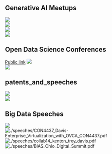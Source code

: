## Generative AI Meetups

<img src="./images/ai-meetup-nyc-logo.png"/><br>
<img src="./images/ai-meetup-nyc-abstract.png"/><br>
<img src="./images/ai-meetup-nyc-teaching.png"/><br>
<img src="./images/ai-meetup-arlington.png"/><br>

## Open Data Science Conferences

[Public link](https://odsc.com/speakers/predicting-the-next-nba-champion-with-clouderas-applied-ml-prototypes-amps/)
<img src="./images/speech_odsc_boston_2022.png" ref="https://github.com/kentontroy/odsc_conference_demo_2022"/><br>
<img src="./images/speech_odsc_sanfran_2023.png" ref="[https://github.com/kentontroy/neo4j_game_of_thrones"/><br>

## patents_and_speeches

<img src="./images/patent_1.png" ref="./patents/US7814075.pdf"/><br>
<img src="./images/patent_2.png" ref="./patents/US6260062.pdf"/><br>

## Big Data Speeches
<img src="./images/speech_oracle_openworld_1.png" ref="./speeches/Security_Readiness_for_Deployment_of_Key_Financial_Applications_in_Hadoop_2.pdf"/><br>
<img src="./images/speech_oracle_openworld_2.png" alt="./speeches/CON4437_Davis-Enterprise_Virtualization_with_OVCA_CON4437.pdf"/><br>
<img src="./images/speech_oracle_collab.png" alt="./speeches/collab14_kenton_troy_davis.pdf"/><br>
<img src="./images/speech_ohio_digital_summit.png" alt="./speeches/BIAS_Ohio_Digital_Summit.pdf"/><br>





